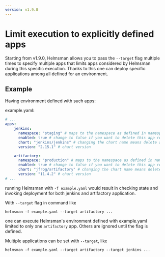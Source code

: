 ```yaml
---
version: v1.9.0
---
```


# Limit execution to explicitly defined apps

Starting from v1.9.0, Helmsman allows you to pass the `--target` flag multiple times to specify multiple apps
that limits apps considered by Helmsman during this specific execution.
Thanks to this one can deploy specific applications among all defined for an environment.

## Example

Having environment defined with such apps:

example.yaml:

```yaml
# ...
apps:
    jenkins:
      namespace: "staging" # maps to the namespace as defined in namespaces above
      enabled: true # change to false if you want to delete this app release empty: false:
      chart: "jenkins/jenkins" # changing the chart name means delete and recreate this chart
      version: "2.15.1" # chart version

    artifactory:
      namespace: "production" # maps to the namespace as defined in namespaces above
      enabled: true # change to false if you want to delete this app release empty: false:
      chart: "jfrog/artifactory" # changing the chart name means delete and recreate this chart
      version: "11.4.2" # chart version
# ...
```

running Helmsman with `-f example.yaml` would result in checking state and invoking deployment for both jenkins and artifactory application.

With `--target` flag in command like

```shell
helmsman -f example.yaml --target artifactory ...
```

one can execute Helmsman's environment defined with example.yaml limited to only one `artifactory` app. Others are ignored until the flag is defined.

Multiple applications can be set with `--target`, like

```shell
helmsman -f example.yaml --target artifactory --target jenkins ...
```
